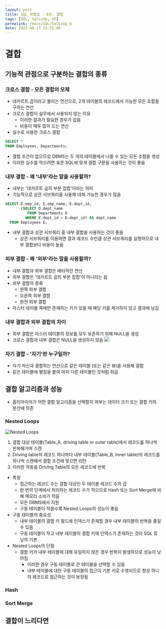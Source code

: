 ```yaml
---
layout: post
title: SQL 레벨업 - 6장. 결합
tags: [SQL, SqlLvUp, UF]
permalink: /docs/SQL/SqlLvUp_6
date: 2023-08-17 23:51:00
---
```

# 결합
## 기능적 관점으로 구분하는 결합의 종류
### 크로스 결합 - 모든 결합의 모체
- 데카르트 곱이라고 불리는 연산으로, 2개 테이블의 레코드에서 가능한 모든 조합을 구하는 연산
- 크로스 결합이 실무에서 사용되지 않는 이유
  - 이러한 결과가 필요한 경우가 없음
  - 비용이 매우 많이 드는 연산
- 실수로 사용한 크로스 결합
```sql
SELECT *
FROM Employees, Departments;
```
  - 결합 조건이 없으므로 DBMS는 두 개의 테이블에서 나올 수 있는 모든 조합을 생성
  - 이러한 실수를 막으려면 표준 SQL에 맞게 결합 구문을 사용하는 것이 좋음
### 내부 결합 - 왜 '내부'라는 말을 사용할까?
- 내부는 '데카르트 곱의 부분 집합'이라는 의미
- 기능적으로 상관 서브쿼리를 사용해 대체 가능한 경우가 많음
```sql
SELECT E.emp_id, E.emp_name, E.dept_id,
       (SELECT D.dept_name
          FROM Departments D
         WHERE E.dept_id = D.dept_id) AS dept_name
  FROM Employees E;
```
- 내부 결합과 상관 서브쿼리 중 내부 결합을 사용하는 것이 좋음
  - 상관 서브쿼리를 이용하면 결과 레코드 수만큼 상관 서브쿼리를 실행하므로 내부 결합보다 비용이 높음
### 외부 결합 - 왜 '외부'라는 말을 사용할까? 
- 내부 결합과 외부 결합은 배타적인 연산
- 외부 결합은 '데카르트 곱의 부분 집합'이 아니라는 읨
- 외부 결합의 종류
  - 왼쪽 외부 결합
  - 오른쪽 외부 결합
  - 완전 외부 결합
- 마스터 테이블 쪽에만 존재하는 키가 있을 때 해당 키를 제거하지 않고 결과에 남김
### 내부 결합과 외부 결합의 차이
- 외부 결합은 마스터 테이블의 정보를 모두 보존하기 위해 NULL을 생성
- 크로스 결합과 내부 결합은 NULL을 생성하지 않음
![](https://i.stack.imgur.com/3bs7C.png)
### 자기 결합 - '자기'란 누구일까?
- 자기 자신과 결합하는 연산으로 같은 테이블 (또는 같은 뷰)을 사용해 결합
- 같은 테이블에 별칭을 붙여 마치 다른 테이블인 것처럼 취급
## 결합 알고리즘과 성능
- 옵티마이저가 어떤 결합 알고리즘을 선택할지 여부는 데이터 크기 또는 결합 키의 분산에 의존
### Nested Loops

![Nested Loops](https://imgur.com/Rgf6uBD.png)

1. 결합 대상 테이블(Table_A, driving table or outer table)에서 레코드를 하나씩 반복해가며 스캔
2. Driving table의 레코드 하나마다 내부 테이블(Table_B, Inner table)의 레코드를 하나씩 스캔해서 결합 조건에 맞으면 리턴
3. 이러한 작동을 Driving Table의 모든 레코드에 반복

- 특징
  - 접근하는 레코드 수는 결합 대상인 두 테이블 레코드 수의 곱
  - 한 번의 단계에서 처리하는 레코드 수가 적으므로 Hash 또는 Sort Merge에 비해 메모리 소비가 적음
  - 모든 DBMS에서 지원
  - 구동 테이블이 작을수록 Nested Loops의 성능이 좋음
- 구동 테이블의 중요성
  - 내부 테이블의 결합 키 필드에 인덱스가 존재할 경우 내부 테이블의 반복을 줄일 수 있음
  - 구동 테이블이 작고 내부 테이블의 결합 키에 인덱스가 존재하는 것이 SQL 튜닝의 기본
- Nested Loops의 단점
  - 결합 키가 내부 테이블에 대해 유일하지 않은 경우 반복이 발생하므로 성능이 낮아짐
    - 이러한 경우 구동 테이블로 큰 테이블을 선택할 수 있음
    - 내부 테이블에 대한 구동 테이블의 접근이 기본 키로 수행되므로 항상 하나의 레코드로 접근하는 것이 보장됨
### Hash
### Sort Merge
## 결합이 느리다면